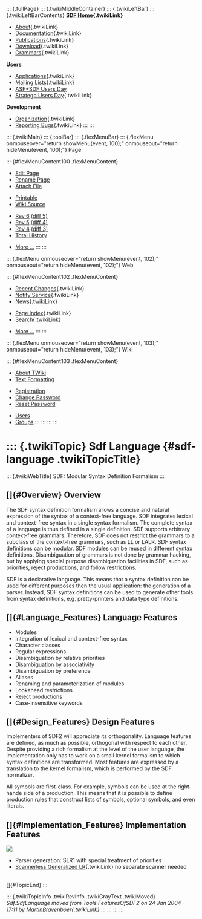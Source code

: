 ::: {.fullPage}
::: {.twikiMiddleContainer}
::: {.twikiLeftBar}
::: {.twikiLeftBarContents}
**[SDF Home](WebHome){.twikiLink}**

-   [About](SdfLanguage){.twikiLink}
-   [Documentation](SdfDocumentation){.twikiLink}
-   [Publications](SdfPublications){.twikiLink}
-   [Download](SdfSoftware){.twikiLink}
-   [Grammars](SdfGrammars){.twikiLink}

**Users**

-   [Applications](SdfApplications){.twikiLink}
-   [Mailing Lists](MailingList){.twikiLink}
-   [ASF+SDF Users
    Day](http://www.cwi.nl/htbin/sen1/twiki/bin/view/SEN1/ASFSDFUsersDay)
-   [Stratego Users Day](../Stratego/StrategoUsersDay){.twikiLink}

**Development**

-   [Organization](SdfDevelopment){.twikiLink}
-   [Reporting Bugs](SdfBugs){.twikiLink}
:::
:::

::: {.twikiMain}
::: {.toolBar}
::: {.flexMenuBar}
::: {.flexMenu onmouseover="return showMenu(event, 100);" onmouseout="return hideMenu(event, 100);"}
Page

::: {#flexMenuContent100 .flexMenuContent}
-   [Edit
    Page](http://www.program-transformation.org/edit/SdfBackup/SdfLanguage?t=1536827694)
-   [Rename
    Page](http://www.program-transformation.org/rename/SdfBackup/SdfLanguage)
-   [Attach
    File](http://www.program-transformation.org/attach/SdfBackup/SdfLanguage)

<!-- -->

-   [Printable](http://www.program-transformation.org/view/SdfBackup/SdfLanguage?skin=print.pattern)
-   [Wiki
    Source](http://www.program-transformation.org/view/SdfBackup/SdfLanguage?skin=text&raw=on&contenttype=text/plain)

<!-- -->

-   [Rev
    6](http://www.program-transformation.org/view/SdfBackup/SdfLanguage?rev=1.6)
    [(diff 5)](http://www.program-transformation.org/rdiff/SdfBackup/SdfLanguage?rev1=1.6&rev2=1.5)
-   [Rev
    5](http://www.program-transformation.org/view/SdfBackup/SdfLanguage?rev=1.5)
    [(diff 4)](http://www.program-transformation.org/rdiff/SdfBackup/SdfLanguage?rev1=1.5&rev2=1.4)
-   [Rev
    4](http://www.program-transformation.org/view/SdfBackup/SdfLanguage?rev=1.4)
    [(diff 3)](http://www.program-transformation.org/rdiff/SdfBackup/SdfLanguage?rev1=1.4&rev2=1.3)
-   [Total
    History](http://www.program-transformation.org/rdiff/SdfBackup/SdfLanguage)

<!-- -->

-   [More
    \...](http://www.program-transformation.org/oops/SdfBackup/SdfLanguage?template=oopsmore&param1=1.6&param2=1.6)
:::
:::

::: {.flexMenu onmouseover="return showMenu(event, 102);" onmouseout="return hideMenu(event, 102);"}
Web

::: {#flexMenuContent102 .flexMenuContent}
-   [Recent Changes](WebChanges){.twikiLink}
-   [Notify Service](WebNotify){.twikiLink}
-   [News](WebNews){.twikiLink}

<!-- -->

-   [Page Index](WebIndex){.twikiLink}
-   [Search](WebSearch){.twikiLink}

<!-- -->

-   [More
    \...](http://www.program-transformation.org/oops/SdfBackup/SdfLanguage?template=oopsmore&param1=1.6&param2=1.6)
:::
:::

::: {.flexMenu onmouseover="return showMenu(event, 103);" onmouseout="return hideMenu(event, 103);"}
Wiki

::: {#flexMenuContent103 .flexMenuContent}
-   [About
    TWiki](http://www.program-transformation.org/view/TWiki/WebHome)
-   [Text
    Formatting](http://www.program-transformation.org/view/TWiki/TextFormattingRules)

<!-- -->

-   [Registration](http://www.program-transformation.org/view/TWiki/TWikiRegistration)
-   [Change
    Password](http://www.program-transformation.org/view/TWiki/ChangePassword)
-   [Reset
    Password](http://www.program-transformation.org/view/TWiki/ResetPassword)

<!-- -->

-   [Users](http://www.program-transformation.org/view/Main/TWikiUsers)
-   [Groups](http://www.program-transformation.org/view/Main/TWikiGroups)
:::
:::
:::
:::

::: {.twikiTopic}
Sdf Language {#sdf-language .twikiTopicTitle}
============

::: {.twikiWebTitle}
SDF: Modular Syntax Definition Formalism
:::

[]{#Overview} Overview
----------------------

The SDF syntax definition formalism allows a concise and natural
expression of the syntax of a context-free language. SDF integrates
lexical and context-free syntax in a single syntax formalism. The
complete syntax of a language is thus defined in a single definition.
SDF supports arbitrary context-free grammars. Therefore, SDF does not
restrict the grammars to a subclass of the context-free grammars, such
as LL or LALR. SDF syntax definitions can be modular. SDF modules can be
reused in different syntax definitions. Disambiguation of grammars is
not done by grammar hacking, but by applying special purpose
disambiguation facilities in SDF, such as priorities, reject
productions, and follow restrictions.

SDF is a declarative language. This means that a syntax definition can
be used for different purposes then the usual application: the
generation of a parser. Instead, SDF syntax definitions can be used to
generate other tools from syntax definitions, e.g. pretty-printers and
data type definitions.

[]{#Language_Features} Language Features
----------------------------------------

-   Modules
-   Integration of lexical and context-free syntax
-   Character classes
-   Regular expressions
-   Disambiguation by relative priorities
-   Disambiguation by associativity
-   Disambiguation by preference
-   Aliases
-   Renaming and parameterization of modules
-   Lookahead restrictions
-   Reject productions
-   Case-insensitive keywords

[]{#Design_Features} Design Features
------------------------------------

Implementers of SDF2 will appreciate its orthogonality. Language
features are defined, as much as possible, orthogonal with respect to
each other. Despite providing a rich formalism at the level of the user
language, the implementation only has to work on a small kernel
formalism to which syntax definitions are transformed. Most features are
expressed by a translation to the kernel formalism, which is performed
by the SDF normalizer.

All symbols are first-class. For example, symbols can be used at the
right-hande side of a production. This means that it is possible to
define production rules that construct lists of symbols, optional
symbols, and even literals.

[]{#Implementation_Features} Implementation Features
----------------------------------------------------

![](http://www.cwi.nl/themes/sen1/twiki/pub/Meta-Environment/SDF/parse-architecture.png)

-   Parser generation: SLR1 with special treatment of priorities
-   [Scannerless Generalized LR](ScannerlessGeneralizedLR){.twikiLink}
    no separate scanner needed

\
[]{#TopicEnd}
:::

::: {.twikiTopicInfo .twikiRevInfo .twikiGrayText .twikiMoved}
*Sdf.SdfLanguage moved from Tools.FeaturesOfSDF2 on 24 Jan 2004 - 17:11
by [MartinBravenboer](../Main/MartinBravenboer){.twikiLink}*
:::
:::
:::
:::
